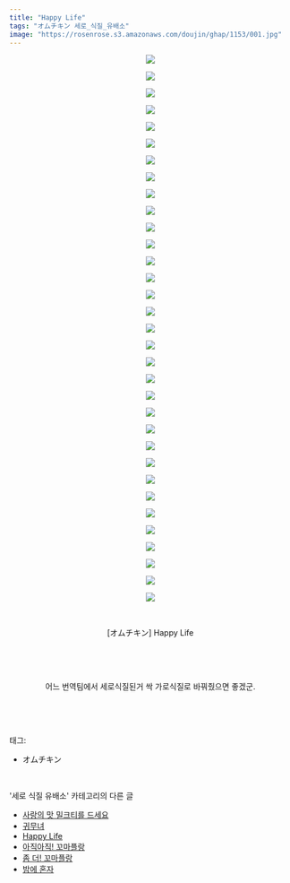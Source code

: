 ```yaml
---
title: "Happy Life"
tags: "オムチキン 세로_식질_유배소"
image: "https://rosenrose.s3.amazonaws.com/doujin/ghap/1153/001.jpg"
---
```

<div class="article">
<p style="text-align: center; clear: none; float: none;"><img src="{{ site.imgserver1 }}/ghap/1153/001.jpg"/></p>
<p style="text-align: center; clear: none; float: none;"><img src="{{ site.imgserver1 }}/ghap/1153/002.jpg"/></p>
<p style="text-align: center; clear: none; float: none;"><img src="{{ site.imgserver1 }}/ghap/1153/003.jpg"/></p>
<p style="text-align: center; clear: none; float: none;"><img src="{{ site.imgserver1 }}/ghap/1153/004.jpg"/></p>
<p style="text-align: center; clear: none; float: none;"><img src="{{ site.imgserver1 }}/ghap/1153/005.jpg"/></p>
<p style="text-align: center; clear: none; float: none;"><img src="{{ site.imgserver1 }}/ghap/1153/006.jpg"/></p>
<p style="text-align: center; clear: none; float: none;"><img src="{{ site.imgserver1 }}/ghap/1153/007.jpg"/></p>
<p style="text-align: center; clear: none; float: none;"><img src="{{ site.imgserver1 }}/ghap/1153/008.jpg"/></p>
<p style="text-align: center; clear: none; float: none;"><img src="{{ site.imgserver1 }}/ghap/1153/009.jpg"/></p>
<p style="text-align: center; clear: none; float: none;"><img src="{{ site.imgserver1 }}/ghap/1153/010.jpg"/></p>
<p style="text-align: center; clear: none; float: none;"><img src="{{ site.imgserver1 }}/ghap/1153/011.jpg"/></p>
<p style="text-align: center; clear: none; float: none;"><img src="{{ site.imgserver1 }}/ghap/1153/012.jpg"/></p>
<p style="text-align: center; clear: none; float: none;"><img src="{{ site.imgserver1 }}/ghap/1153/013.jpg"/></p>
<p style="text-align: center; clear: none; float: none;"><img src="{{ site.imgserver1 }}/ghap/1153/014.jpg"/></p>
<p style="text-align: center; clear: none; float: none;"><img src="{{ site.imgserver1 }}/ghap/1153/015.jpg"/></p>
<p style="text-align: center; clear: none; float: none;"><img src="{{ site.imgserver1 }}/ghap/1153/016.jpg"/></p>
<p style="text-align: center; clear: none; float: none;"><img src="{{ site.imgserver1 }}/ghap/1153/017.jpg"/></p>
<p style="text-align: center; clear: none; float: none;"><img src="{{ site.imgserver1 }}/ghap/1153/018.jpg"/></p>
<p style="text-align: center; clear: none; float: none;"><img src="{{ site.imgserver1 }}/ghap/1153/019.jpg"/></p>
<p style="text-align: center; clear: none; float: none;"><img src="{{ site.imgserver1 }}/ghap/1153/020.jpg"/></p>
<p style="text-align: center; clear: none; float: none;"><img src="{{ site.imgserver1 }}/ghap/1153/021.jpg"/></p>
<p style="text-align: center; clear: none; float: none;"><img src="{{ site.imgserver1 }}/ghap/1153/022.jpg"/></p>
<p style="text-align: center; clear: none; float: none;"><img src="{{ site.imgserver1 }}/ghap/1153/023.jpg"/></p>
<p style="text-align: center; clear: none; float: none;"><img src="{{ site.imgserver1 }}/ghap/1153/024.jpg"/></p>
<p style="text-align: center; clear: none; float: none;"><img src="{{ site.imgserver1 }}/ghap/1153/025.jpg"/></p>
<p style="text-align: center; clear: none; float: none;"><img src="{{ site.imgserver1 }}/ghap/1153/026.jpg"/></p>
<p style="text-align: center; clear: none; float: none;"><img src="{{ site.imgserver1 }}/ghap/1153/027.jpg"/></p>
<p style="text-align: center; clear: none; float: none;"><img src="{{ site.imgserver1 }}/ghap/1153/028.jpg"/></p>
<p style="text-align: center; clear: none; float: none;"><img src="{{ site.imgserver1 }}/ghap/1153/029.jpg"/></p>
<p style="text-align: center; clear: none; float: none;"><img src="{{ site.imgserver1 }}/ghap/1153/030.jpg"/></p>
<p style="text-align: center; clear: none; float: none;"><img src="{{ site.imgserver1 }}/ghap/1153/031.jpg"/></p>
<p style="text-align: center; clear: none; float: none;"><img src="{{ site.imgserver1 }}/ghap/1153/032.jpg"/></p>
<p style="text-align: center; clear: none; float: none;"><img src="{{ site.imgserver1 }}/ghap/1153/033.jpg"/></p>
<p style="text-align: center; clear: none; float: none;"><br/></p>
<p style="text-align: center; clear: none; float: none;">[オムチキン] Happy Life</p>
<p style="text-align: center; clear: none; float: none;"><br/></p>
<p style="text-align: center; clear: none; float: none;"><br/></p>
<p style="text-align: center; clear: none; float: none;">어느 번역팀에서 세로식질된거 싹 가로식질로 바꿔줬으면 좋겠군.</p>
<p><br/></p>
</div><br/>
<div class="tagTrail">
<p>태그: </p>
<ul>
<li>オムチキン</li>
</ul>
</div><br/>
<div class="another">
<p>'세로 식질 유배소' 카테고리의 다른 글</p>
<ul>
<li><a href="/ghap_1184">사랑의 맛 밀크티를 드세요</a></li>
<li><a href="/ghap_1177">귀무녀</a></li>
<li><a href="/ghap_1153">Happy Life</a></li>
<li><a href="/ghap_1118">아직아직! 꼬마플랑</a></li>
<li><a href="/ghap_1005">좀 더! 꼬마플랑</a></li>
<li><a href="/ghap_993">밤에 혼자</a></li>
</ul>
</div><br/>
<div class="cb_module cb_fluid">
<div class="cb_wrt cb_profile">
</div><!-- commentList close -->
</div><br/>

